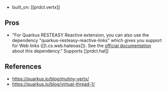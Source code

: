 
- built_on: [[prdct.vertx]]

## Pros

- "For Quarkus RESTEASY Reactive extension, you can also use the dependency "quarkus-resteasy-reactive-links" which gives you support for Web links ([[t.cs.web.hateoas]]). See the [official documentation](https://quarkus.io/guides/resteasy-reactive#web-links-support) about this dependency." Supports [[prdct.hal]]

## References

- https://quarkus.io/blog/mutiny-vertx/
- https://quarkus.io/blog/virtual-thread-1/
